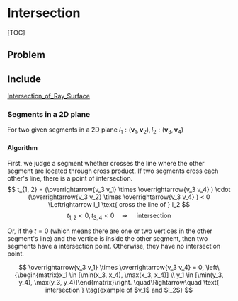 # Intersection

[TOC]

## Problem

## Include

[Intersection_of_Ray_Surface](./Intersection_of_Ray_Surface.md)


### Segments in a 2D plane 

For two given segments in a 2D plane $l_1: (\boldsymbol v_1, \boldsymbol v_2), l_2: (\boldsymbol v_3, \boldsymbol v_4)$

#### Algorithm

First, we judge a segment whether crosses the line where the other segment are located through cross product. If two segments cross each other's line, there is a point of intersection.
$$
t_{1, 2} = (\overrightarrow{v_3 v_1} \times \overrightarrow{v_3 v_4} ) \cdot (\overrightarrow{v_3 v_2} \times \overrightarrow{v_3 v_4} ) < 0 \Leftrightarrow l_1 \text{ cross the line of } l_2
$$
$$
t_{1, 2} < 0, t_{3, 4} <  0 \quad\Rightarrow\quad \text{ intersection }
$$

Or, if the $t = 0$ (which means there are one or two vertices in the other segment's line) and the vertice is inside the other segment, then two segments have a intersection point. Otherwise, they have no intersection point.

$$
\overrightarrow{v_3 v_1} \times \overrightarrow{v_3 v_4} = 0, \left\{\begin{matrix}x_1 \in [\min(x_3, x_4), \max(x_3, x_4)] \\ y_1 \in [\min(y_3, y_4), \max(y_3, y_4)]\end{matrix}\right. \quad\Rightarrow\quad \text{ intersection }  \tag{example of $v_1$ and $l_2$}
$$